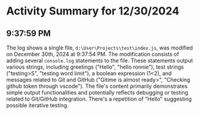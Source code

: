 # Activity Summary for 12/30/2024

## 9:37:59 PM
The log shows a single file, `d:\User\Projects\test\index.js`, was modified on December 30th, 2024 at 9:37:54 PM.  The modification consists of adding several `console.log` statements to the file.  These statements output various strings, including greetings ("Hello", "hello ronnie"), test strings ("testing>S", "testing word limit"), a boolean expression (1<2), and messages related to Git and GitHub ("Gitime is almost ready>", "Checking github token through vscode").  The file's content primarily demonstrates simple output functionalities and potentially reflects debugging or testing related to Git/GitHub integration. There's a repetition of "Hello" suggesting possible iterative testing.
